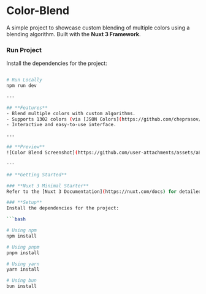  # **Color-Blend**  

A simple project to showcase custom blending of multiple colors using a blending algorithm. Built with the **Nuxt 3 Framework**.


### **Run Project**  
Install the dependencies for the project:  

```bash

# Run Locally
npm run dev

---

## **Features**  
- Blend multiple colors with custom algorithms.
- Supports 1302 colors (via [JSON Colors](https://github.com/cheprasov/json-colors)).
- Interactive and easy-to-use interface.  

---

## **Preview**  
![Color Blend Screenshot](https://github.com/user-attachments/assets/a8f4a4b0-a02a-442f-aff8-974cd7d0ae67)  

---

## **Getting Started**  

### **Nuxt 3 Minimal Starter**  
Refer to the [Nuxt 3 Documentation](https://nuxt.com/docs) for detailed information on the framework.  

### **Setup**  
Install the dependencies for the project:  

```bash

# Using npm
npm install

# Using pnpm
pnpm install

# Using yarn
yarn install

# Using bun
bun install
